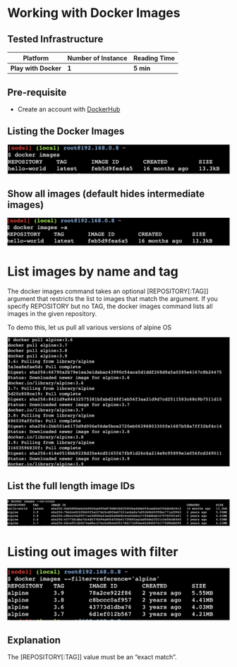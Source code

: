 # Working with Docker Images

## Tested Infrastructure

| **Platform**         | **Number of Instance** | **Reading Time** |
| -------------------- | ---------------------- | ---------------- |
| **Play with Docker** | **1**                  | **5 min**        |

## Pre-requisite

- Create an account with [DockerHub](https://hub.docker.com/)

## Listing the Docker Images

![](image/hello-world/docker_images.png)

## Show all images (default hides intermediate images)

![](image/working_wth_docker_img/doc_images_all.png)

# List images by name and tag

The docker images command takes an optional [REPOSITORY[:TAG]] argument that restricts the list to images that match the argument. If you specify REPOSITORY but no TAG, the docker images command lists all images in the given repository.

To demo this, let us pull all various versions of alpine OS

![](image/working_wth_docker_img/alpine.png)

## List the full length image IDs

![](image/working_wth_docker_img/no-trunc.png)

# Listing out images with filter

![](image/working_wth_docker_img/filter.png)

## Explanation

The [REPOSITORY[:TAG]] value must be an “exact match”.
